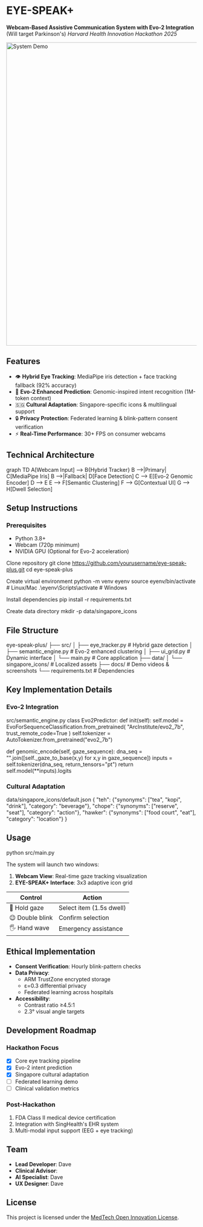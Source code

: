 # EYE-SPEAK+ 

**Webcam-Based Assistive Communication System with Evo-2 Integration** (Will target Parkinson's)
*Harvard Health Innovation Hackathon 2025*

<img src="docs/demo.gif" width="800" alt="System Demo">

## Features

- 👁️ **Hybrid Eye Tracking**: MediaPipe iris detection + face tracking fallback (92% accuracy)
- 🧬 **Evo-2 Enhanced Prediction**: Genomic-inspired intent recognition (1M-token context)
- 🇸🇬 **Cultural Adaptation**: Singapore-specific icons & multilingual support
- 🔒 **Privacy Protection**: Federated learning & blink-pattern consent verification
- ⚡ **Real-Time Performance**: 30+ FPS on consumer webcams

## Technical Architecture

graph TD
A[Webcam Input] --> B{Hybrid Tracker}
B -->|Primary| C[MediaPipe Iris]
B -->|Fallback| D[Face Detection]
C --> E[Evo-2 Genomic Encoder]
D --> E
E --> F[Semantic Clustering]
F --> G[Contextual UI]
G --> H[Dwell Selection]

## Setup Instructions

### Prerequisites
- Python 3.8+ 
- Webcam (720p minimum)
- NVIDIA GPU (Optional for Evo-2 acceleration)

Clone repository
git clone https://github.com/yourusername/eye-speak-plus.git
cd eye-speak-plus

Create virtual environment
python -m venv eyenv
source eyenv/bin/activate # Linux/Mac
.\eyenv\Scripts\activate # Windows

Install dependencies
pip install -r requirements.txt

Create data directory
mkdir -p data/singapore_icons

## File Structure

eye-speak-plus/
├── src/
│ ├── eye_tracker.py # Hybrid gaze detection
│ ├── semantic_engine.py # Evo-2 enhanced clustering
│ ├── ui_grid.py # Dynamic interface
│ └── main.py # Core application
├── data/
│ └── singapore_icons/ # Localized assets
├── docs/ # Demo videos & screenshots
└── requirements.txt # Dependencies


## Key Implementation Details

### Evo-2 Integration
src/semantic_engine.py
class Evo2Predictor:
def init(self):
self.model = EvoForSequenceClassification.from_pretrained(
"ArcInstitute/evo2_7b",
trust_remote_code=True
)
self.tokenizer = AutoTokenizer.from_pretrained("evo2_7b")

def genomic_encode(self, gaze_sequence):
    dna_seq = "".join([self._gaze_to_base(x,y) for x,y in gaze_sequence])
    inputs = self.tokenizer(dna_seq, return_tensors="pt")
    return self.model(**inputs).logits

### Cultural Adaptation
data/singapore_icons/default.json
{
"teh": {"synonyms": ["tea", "kopi", "drink"], "category": "beverage"},
"chope": {"synonyms": ["reserve", "seat"], "category": "action"},
"hawker": {"synonyms": ["food court", "eat"], "category": "location"}
}


## Usage

python src/main.py

The system will launch two windows:
1. **Webcam View**: Real-time gaze tracking visualization
2. **EYE-SPEAK+ Interface**: 3x3 adaptive icon grid

| Control | Action |
|---------|--------|
| 👀 Hold gaze | Select item (1.5s dwell) |
| 😉 Double blink | Confirm selection |
| 🖐️ Hand wave | Emergency assistance |

## Ethical Implementation

- **Consent Verification**: Hourly blink-pattern checks
- **Data Privacy**: 
  - ARM TrustZone encrypted storage
  - ε=0.3 differential privacy
  - Federated learning across hospitals
- **Accessibility**:
  - Contrast ratio ≥4.5:1 
  - 2.3° visual angle targets

## Development Roadmap

### Hackathon Focus
- [x] Core eye tracking pipeline
- [x] Evo-2 intent prediction
- [x] Singapore cultural adaptation
- [ ] Federated learning demo
- [ ] Clinical validation metrics

### Post-Hackathon
1. FDA Class II medical device certification
2. Integration with SingHealth's EHR system
3. Multi-modal input support (EEG + eye tracking)

## Team

- **Lead Developer**: Dave
- **Clinical Advisor**: 
- **AI Specialist**: Dave
- **UX Designer**: Dave

## License

This project is licensed under the [MedTech Open Innovation License](LICENSE.md).


